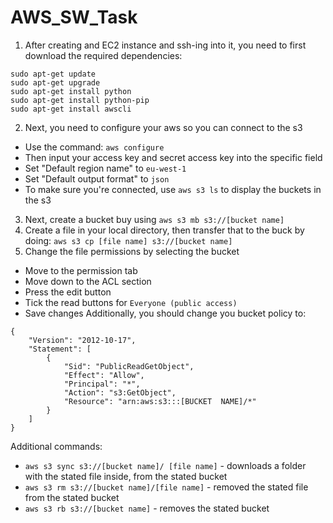 # AWS_SW_Task

1. After creating and EC2 instance and ssh-ing into it, you need to first download the required dependencies:
```
sudo apt-get update
sudo apt-get upgrade
sudo apt-get install python
sudo apt-get install python-pip
sudo apt-get install awscli
```
2. Next, you need to configure your aws so you can connect to the s3
- Use the command: `aws configure`
- Then input your access key and secret access key into the specific field
- Set "Default region name" to `eu-west-1`
- Set "Default output format" to `json`
- To make sure you're connected, use `aws s3 ls` to display the buckets in the s3

3. Next, create a bucket buy using `aws s3 mb s3://[bucket name]`
4. Create a file in your local directory, then transfer that to the buck by doing: `aws s3 cp [file name] s3://[bucket name]`
5. Change the file permissions by selecting the bucket
- Move to the permission tab
- Move down to the ACL section
- Press the edit button
- Tick the read buttons for `Everyone (public access)`
- Save changes
Additionally, you should change you bucket policy to:
```
{
    "Version": "2012-10-17",
    "Statement": [
        {
            "Sid": "PublicReadGetObject",
            "Effect": "Allow",
            "Principal": "*",
            "Action": "s3:GetObject",
            "Resource": "arn:aws:s3:::[BUCKET  NAME]/*"
        }
    ]
}
```
Additional commands:
- `aws s3 sync s3://[bucket name]/ [file name]` - downloads a folder with the stated file inside, from the stated bucket 
- `aws s3 rm s3://[bucket name]/[file name]` - removed the stated file from the stated bucket
- `aws s3 rb s3://[bucket name]` - removes the stated bucket
